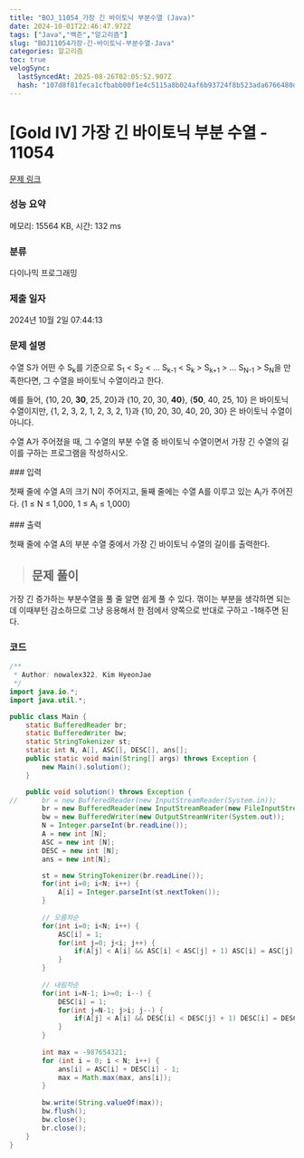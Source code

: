 ```yaml
---
title: "BOJ_11054_가장 긴 바이토닉 부분수열 (Java)"
date: 2024-10-01T22:46:47.972Z
tags: ["Java","백준","알고리즘"]
slug: "BOJ11054가장-긴-바이토닉-부분수열-Java"
categories: 알고리즘
toc: true
velogSync:
  lastSyncedAt: 2025-08-26T02:05:52.907Z
  hash: "107d8f81feca1cfbabb00f1e4c5115a8b024af6b93724f8b523ada6766480df7"
---
```


# [Gold IV] 가장 긴 바이토닉 부분 수열 - 11054 
[문제 링크](https://www.acmicpc.net/problem/11054) 
### 성능 요약
메모리: 15564 KB, 시간: 132 ms
### 분류
다이나믹 프로그래밍
### 제출 일자
2024년 10월 2일 07:44:13
### 문제 설명
<p>수열 S가 어떤 수 S<sub>k</sub>를 기준으로 S<sub>1</sub> < S<sub>2</sub> < ... S<sub>k-1</sub> < S<sub>k</sub> > S<sub>k+1</sub> > ... S<sub>N-1</sub> > S<sub>N</sub>을 만족한다면, 그 수열을 바이토닉 수열이라고 한다.</p>
<p>예를 들어, {10, 20, <strong>30</strong>, 25, 20}과 {10, 20, 30, <strong>40</strong>}, {<strong>50</strong>, 40, 25, 10} 은 바이토닉 수열이지만,  {1, 2, 3, 2, 1, 2, 3, 2, 1}과 {10, 20, 30, 40, 20, 30} 은 바이토닉 수열이 아니다.</p>
<p>수열 A가 주어졌을 때, 그 수열의 부분 수열 중 바이토닉 수열이면서 가장 긴 수열의 길이를 구하는 프로그램을 작성하시오.</p>
### 입력 
 <p>첫째 줄에 수열 A의 크기 N이 주어지고, 둘째 줄에는 수열 A를 이루고 있는 A<sub>i</sub>가 주어진다. (1 ≤ N ≤ 1,000, 1 ≤ A<sub>i</sub> ≤ 1,000)</p>
### 출력 
 <p>첫째 줄에 수열 A의 부분 수열 중에서 가장 긴 바이토닉 수열의 길이를 출력한다.</p>


> ## 문제 풀이

가장 긴 증가하는 부분수열을 풀 줄 알면 쉽게 풀 수 있다. 꺾이는 부분을 생각하면 되는데 이때부턴 감소하므로 그냥 응용해서 한 점에서 양쪽으로 반대로 구하고 -1해주면 된다.

### 코드
```java
/**
 * Author: nowalex322, Kim HyeonJae
 */
import java.io.*;
import java.util.*;

public class Main {
	static BufferedReader br;
	static BufferedWriter bw;
	static StringTokenizer st;
	static int N, A[], ASC[], DESC[], ans[];
	public static void main(String[] args) throws Exception {
		new Main().solution();
	}

	public void solution() throws Exception {
//		br = new BufferedReader(new InputStreamReader(System.in));
		br = new BufferedReader(new InputStreamReader(new FileInputStream("input.txt")));
		bw = new BufferedWriter(new OutputStreamWriter(System.out));
		N = Integer.parseInt(br.readLine());
		A = new int [N];
		ASC = new int [N];
		DESC = new int [N];
		ans = new int[N];

		st = new StringTokenizer(br.readLine());
		for(int i=0; i<N; i++) {
			A[i] = Integer.parseInt(st.nextToken());
		}
		
		// 오름차순
		for(int i=0; i<N; i++) {
			ASC[i] = 1;
			for(int j=0; j<i; j++) {
				if(A[j] < A[i] && ASC[i] < ASC[j] + 1) ASC[i] = ASC[j] + 1;
			}
		}
		
		// 내림차순
		for(int i=N-1; i>=0; i--) {
			DESC[i] = 1;
			for(int j=N-1; j>i; j--) {
				if(A[j] < A[i] && DESC[i] < DESC[j] + 1) DESC[i] = DESC[j] + 1;
			}
		}
		
		int max = -987654321;
        for (int i = 0; i < N; i++) {
            ans[i] = ASC[i] + DESC[i] - 1;
            max = Math.max(max, ans[i]);
        }
		
        bw.write(String.valueOf(max));
		bw.flush();
		bw.close();
		br.close();
	}
}

```